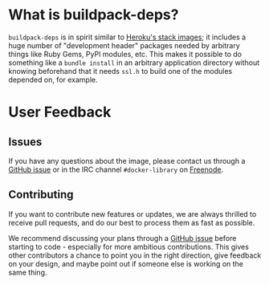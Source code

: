 # What is buildpack-deps?

`buildpack-deps` is in spirit similar to [Heroku's stack images](https://github.com/heroku/stack-images/blob/master/bin/cedar.sh); it includes a huge number of "development header" packages needed by arbitrary things like Ruby Gems, PyPI modules, etc.  This makes it possible to do something like a `bundle install` in an arbitrary application directory without knowing beforehand that it needs `ssl.h` to build one of the modules depended on, for example.

# User Feedback

## Issues

If you have any questions about the image, please contact us through a [GitHub issue](https://github.com/docker-library/buildpack-deps/issues) or in the IRC channel `#docker-library` on [Freenode](https://freenode.net).

## Contributing

If you want to contribute new features or updates, we are always thrilled to receive pull requests, and do our best to process them as fast as possible.

We recommend discussing your plans through a [GitHub issue](https://github.com/docker-library/buildpack-deps/issues) before starting to code - especially for more ambitious contributions. This gives other contributors a chance to point you in the right direction, give feedback on your design, and maybe point out if someone else is working on the same thing.
